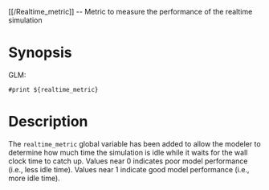 [[/Realtime_metric]] -- Metric to measure the performance of the realtime simulation

# Synopsis

GLM:

~~~
#print ${realtime_metric}
~~~

# Description

The `realtime_metric` global variable has been added to allow the modeler to determine how much time the simulation is idle while it waits for the wall clock time to catch up.  Values near 0 indicates poor model performance (i.e., less idle time). Values near 1 indicate good model performance (i.e., more idle time).
